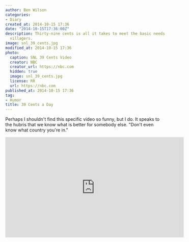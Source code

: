 ```yaml
---
author: Ben Wilson
categories:
- Diary
created_at: 2014-10-15 17:36
date: "2014-10-15T17:36:00Z"
description: Thirty-nine cents is all it takes to meet the basic needs of these poor
  villagers.
image: snl_39_cents.jpg
modified_at: 2014-10-15 17:36
photo:
  caption: SNL 39 Cents Video
  creator: NBC
  creator_url: https://nbc.com
  hidden: true
  image: snl_39_cents.jpg
  license: RR
  url: https://nbc.com
published_at: 2014-10-15 17:36
tag:
- Humor
title: 39 Cents a Day
---
```

Perhaps I shouldn't find this specific video so funny, but I do. It speaks to the hubris that we know what is better for somebody else. "Don't even know what country you're in."

<!--more-->

<div class='center-align'>
<iframe width="560" height="315" src="https://www.youtube.com/embed/MEb_epsuLqA" frameborder="0" allowfullscreen></iframe>
</div>
